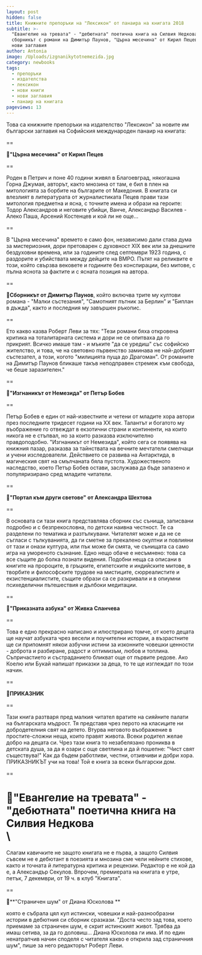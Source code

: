```yaml
---
layout: post
hidden: false
title: Книжните препоръки на "Лексикон" от панаира на книгата 2018
subtitle: >-
  "Евангелие на тревата" - "дебютната" поетична книга на Силвия Недкова,
  сборникът с романи на Димитър Паунов, "Църна месечина" от Кирил Пецев и още
  нови заглавия
author: Antonia
image: /Uploads/izgnanikytotnemezida.jpg
category: newbooks
tags:
  - препоръки
  - издателства
  - лексикон
  - нови книги
  - нови заглавия
  - панаир на книгата
pageviews: 13
---
```

Това са книжните препоръки на издателство "Лексикон" за новите им български заглавия на Софийския международен панаир на книгата:

\==

📘**"Църна месечина" от Кирил Пецев**

\==

Роден в Петрич и поне 40 години живял в Благоевград, някогашна Горна Джумая, авторът, както мнозина от там, е бил в плен на митологията за борбите на българите от Македония. В книгата си влезлият в литературата от журналистиката Пецев прави тази митология предметна и ясна, с точните имена и образи на героите: Тодор Александров и неговите убийци, Ванче, Александър Василев - Алеко Паша, Арсений Костенцев и кой ли не още...

\==

В "Църна месечина" времето е само фон, независимо дали става дума за мистериозния, дори претоварен с духовност XIX век или за днешните бездуховни времена, или за годините след септември 1923 година, с раздорите и убийствата между дейците на ВМРО. Пътят на реликвите е този, който свързва вековете и годините без конспирации, без митове, с пълна яснота за фактите и с ясната позиция на автора.

\==

📘**Сборникът от Димитър Паунов**, който включва трите му култови романа - "Малки състезания", "Самотният пътник за Берлин" и "Биплан в дъжда", както и последния му завършен ръкопис.

\==

Ето какво казва Роберт Леви за тях: "Тези романи бяха откровена критика на тоталитарната система и дори не се опитваха да го прикрият. Всичко имаше там - и мъките "да се уредиш" със софийско жителство, и това, че на световно първенство заминава не най-добрият състезател, а този, когото "милицията пуща до Драгоман". От романите на Димитър Паунов бликаше такъв неподправен стремеж към свобода, че беше заразителен."

\==

📘**"Изгнаникът от Немезида" от Петър Бобев**

\==

Петър Бобев е един от най-известните и четени от младите хора автори през последните тридесет години на XX век. Талантът и богатото му въображение го отвеждат в екзотични страни и континенти, на които никога не е стъпвал, но за които разказва изключително правдоподобно. "Изгнаникът от Немезида", който сега се появява на книжния пазар, разказва за тайнствата на вечните мечтатели смелчаци и учени изследователи. Действието се развива на Антарктида, в магическия свят на смълчаната бяла пустота. Художественото наследство, което Петър Бобев остави, заслужава да бъде запазено и популяризирано сред младите читатели.

\==

📘**"Портал към други светове" от Александра Шехтова**

\==

В основата си тази книга представлява сборник със сънища, записвани подробно и с безпрекословна, по детски наивна честност. Те са разделени по тематика и разтълкувани. Читателят може и да не се съгласи с тълкуванията, да ги сметне за прекалено окултни и повлияни от тази и онази култура, или пък може би смята, че сънищата са само игра на умореното съзнание. Едно нещо обаче е несъмнено: това са все същите до болка познати видения. Подобни неща са описани в книгите на пророците, в гръцките, египетските и индийските митове, в творбите и философските трудове на мистиците, сюрреалистите и екзистенциалистите, същите образи са се разкривали и в опиумни психеделични пътешествия и дълбоки медитации.

\==

📘**"Приказната азбука" от Живка Сланчева**

\==

Това е едно прекрасно написано и илюстрирано томче, от което децата ще научат азбуката чрез весели и поучителни истории, а възрастните ще си припомнят някои азбучни истини за изконните човешки ценности - доброта и разбиране, радост и оптимизъм, любов и топлина. Съпричастието и състраданието бликват още от първите редове. Ако Коелю или Букай напишат приказки за деца, то те ще изглеждат по този начин.

\==

📘**ПРИКАЗНИК**

\==

Тази книга разтваря пред малкия читател вратите на сияйните палати на българската мъдрост. Тя представя чрез перото на класиците ни добродетелния свят на детето. Втурва неговото въображение в простите-сложни неща, които правят живота. Всеки родител желае добро на децата си. Чрез тази книга то незабелязано прониква в детската душа, за да я озари с още светлина и да й пошепне: "Чист свят съществува!" Как да бъдем работливи, честни, отзивчиви и добри хора. ПРИКАЗНИКЪТ учи на това! Той е книга за всеки български дом.

\==

📘**"Евангелие на тревата" - "дебютната" поетична книга на Силвия Недкова**\
\
==

Слагам кавичките не защото книгата не е първа, а защото Силвия съвсем не е дебютант в поезията и мнозина сме чели нейните стихове, както и точната й литературна критика и рецензии. Редактор е не кой да е, а Александър Секулов. Впрочем, премиерата на книгата е утре, петък, 7 декември, от 19 ч. в клуб "Книгата".

\==

📘**"Страничен шум" от Диана Юсколова **

която е събрала цял куп истински, човешки и най-разнообразни истории в дебютния си сборник сразкази. "Доста често зад това, което приемаме за страничен шум, е скрит истинският живот. Трябва да имаш сетива, за да го доловиш... Диана Юсколова ги има. И по един ненатрапчив начин споделя с читателя какво е открила зад страничния шум", пише за него редакторът Роберт Леви.
